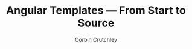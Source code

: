 ---
layout: redirect
redirect: https://unicorn-utterances.com/posts/angular-templates-start-to-source/
title: "Angular Templates — From Start to Source"
description: "Learn how templates work in Angular. From the basics to being able to read Angular source code and write your own structural directives"
tags:
  - angular
  - templates
  - ng-template
  - structural directives
author: "Corbin Crutchley"
authors:
  - name: "Corbin Crutchley"
    url: https://unicorn-utterances.com/authors/crutchcorn
    avatar: https://unicorn-utterances.com/static/d36f9347f2b108aa8245d47437003823/5c74c/crutchcorn.png
---